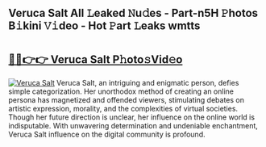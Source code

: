 ## Veruca Salt All 𝙻eaked 𝙽u𝚍es - Part-n5H 𝙿hotos B𝚒kini 𝚅𝚒deo - Hot 𝙿art 𝙻eaks wmtts

# <h2><a href="http://ld0jk21.urlbe.top/?page=Veruca+Salt">🔗🔗👉👉 Veruca Salt P𝚑oto𝚜Vid𝚎o</a></h2>

[![Veruca Salt](https://i.imgur.com/eBuTRDB.gif)](http://ld0jk21.urlbe.top/?page=Veruca+Salt)
Veruca Salt, an intriguing and enigmatic person, defies simple categorization. Her unorthodox method of creating an online persona has magnetized and offended viewers, stimulating debates on artistic expression, morality, and the complexities of virtual societies. Though her future direction is unclear, her influence on the online world is indisputable. With unwavering determination and undeniable enchantment, Veruca Salt influence on the digital community is profound.
